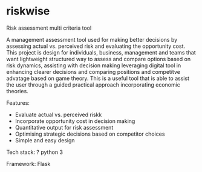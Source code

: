 # riskwise
Risk assessment multi criteria tool

A management assessment tool used for making better decisions by assessing actual vs. perceived risk and evaluating the opportunity cost. This project is design for individuals, business, management and teams that want lightweight structured way to assess and compare options based on risk dynamics, assisting with decision making leveraging digital tool in enhancing clearer decisions and comparing positions and competitve advatage based on game theory. This is a useful tool that is able to assist the user through a guided practical approach incorporating economic theories. 

Features:

- Evaluate actual vs. perceived riskk
- Incorporate opportunity cost in decision making
- Quantitative output for risk assessment
- Optimising strategic decisions based on competitor choices
- Simple and easy design

Tech stack:
?
python 3

Framework:
Flask




